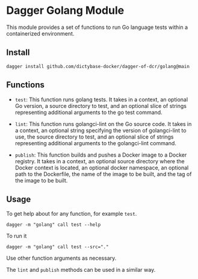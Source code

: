 # Dagger Golang Module
This module provides a set of functions to run Go language tests within a containerized environment.

## Install
```
dagger install github.com/dictybase-docker/dagger-of-dcr/golang@main
```
## Functions

- `test`: This function runs golang tests. It takes in a context, an optional Go version, a source directory to test, and an optional slice of strings representing additional arguments to the go test command.

- `lint`: This function runs golangci-lint on the Go source code. It takes in a context, an optional string specifying the version of golangci-lint to use, the source directory to test, and an optional slice of strings representing additional arguments to the golangci-lint command.

- `publish`: This function builds and pushes a Docker image to a Docker registry. It takes in a context, an optional source directory where the Docker context is located, an optional docker namespace, an optional path to the Dockerfile, the name of the image to be built, and the tag of the image to be built.

## Usage
To get help about for any function, for example `test`.

```
dagger -m "golang" call test --help
```

To run it 

```
dagger -m "golang" call test --src="."
```

Use other function arguments as necessary.

The `lint` and `publish` methods can be used in a similar way.



